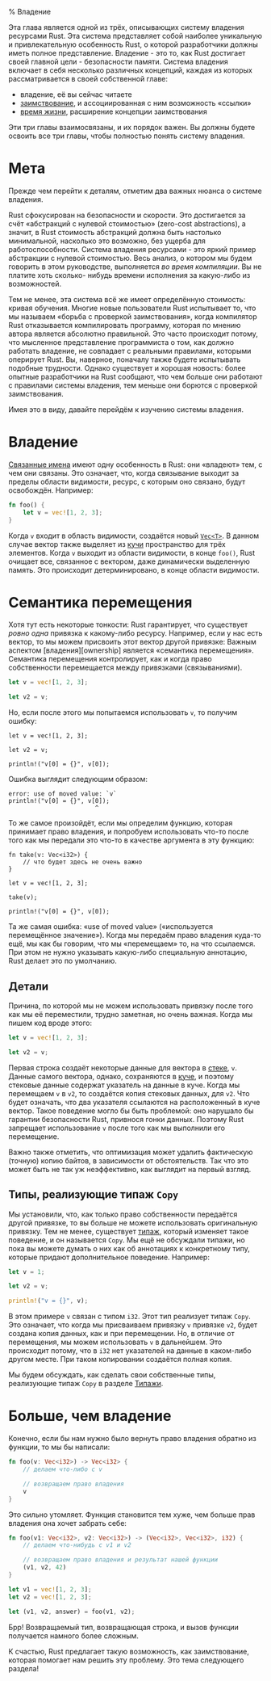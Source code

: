 % Владение

Эта глава является одной из трёх, описывающих систему владения ресурсами Rust.
Эта система представляет собой наиболее уникальную и привлекательную особенность
Rust, о которой разработчики должны иметь полное представление. Владение - это
то, как Rust достигает своей главной цели - безопасности памяти. Система
владения включает в себя несколько различных концепций, каждая из которых
рассматривается в своей собственной главе:

* владение, её вы сейчас читаете
* [заимствование][borrowing], и ассоциированная с ним возможность «ссылки»
* [время жизни][lifetimes], расширение концепции заимствования

Эти три главы взаимосвязаны, и их порядок важен. Вы должны будете освоить все
три главы, чтобы полностью понять систему владения.

[borrowing]: references-and-borrowing.html
[lifetimes]: lifetimes.html

# Мета

Прежде чем перейти к деталям, отметим два важных нюанса о системе владения.

Rust сфокусирован на безопасности и скорости. Это достигается за счёт
«абстракций с нулевой стоимостью» (zero-cost abstractions), а значит, в Rust
стоимость абстракций должна быть настолько минимальной, насколько это возможно,
без ущерба для работоспособности. Система владения ресурсами - это яркий пример
абстракции с нулевой стоимостью. Весь анализ, о котором мы будем говорить в этом
руководстве, выполняется _во время компиляции_. Вы не платите хоть сколько-
нибудь времени исполнения за какую-либо из возможностей.

Тем не менее, эта система всё же имеет определённую стоимость: кривая обучения.
Многие новые пользователи Rust испытывает то, что мы называем «борьба с
проверкой заимствования», когда компилятор Rust отказывается компилировать
программу, которая по мнению автора является абсолютно правильной. Это часто
происходит потому, что мысленное представление программиста о том, как должно
работать владение, не совпадает с реальными правилами, которыми оперирует Rust.
Вы, наверное, поначалу также будете испытывать подобные трудности. Однако
существует и хорошая новость: более опытные разработчики на Rust сообщают, что
чем больше они работают с правилами системы владения, тем меньше они борются с
проверкой заимствования.

Имея это в виду, давайте перейдём к изучению системы владения.

# Владение

[Связанные имена][bindings] имеют одну особенность в Rust: они «владеют» тем, с
чем они связаны. Это означает, что, когда связывание выходит за пределы области
видимости, ресурс, с которым оно связано, будут освобождён. Например:

```rust
fn foo() {
    let v = vec![1, 2, 3];
}
```

Когда `v` входит в область видимости, создаётся новый [`Vec<T>`][vect]. В данном
случае вектор также выделяет из [кучи][heap] пространство для трёх элементов.
Когда `v` выходит из области видимости, в конце `foo()`, Rust очищает все,
связанное с вектором, даже динамически выделенную память. Это происходит
детерминировано, в конце области видимости.

[vect]: http://doc.rust-lang.org/std/vec/struct.Vec.html
[heap]: the-stack-and-the-heap.html
[bindings]: variable-bindings.html

<a name="move-semantics"></a>
# Семантика перемещения

Хотя тут есть некоторые тонкости: Rust гарантирует, что существует _ровно одна_
привязка к какому-либо ресурсу. Например, если у нас есть вектор, то мы можем
присвоить этот вектор другой привязке:
Важным аспектом [владения][ownership] является «семантика перемещения».
Семантика перемещения контролирует, как и когда право собственности перемещается
между привязками (связываниями).

```rust
let v = vec![1, 2, 3];

let v2 = v;
```

Но, если после этого мы попытаемся использовать `v`, то получим ошибку:

```rust,ignore
let v = vec![1, 2, 3];

let v2 = v;

println!("v[0] = {}", v[0]);
```

Ошибка выглядит следующим образом:

```text
error: use of moved value: `v`
println!("v[0] = {}", v[0]);
                        ^
```

То же самое произойдёт, если мы определим функцию, которая принимает право
владения, и попробуем использовать что-то после того как мы передали это что-то
в качестве аргумента в эту функцию:

```rust,ignore
fn take(v: Vec<i32>) {
    // что будет здесь не очень важно
}

let v = vec![1, 2, 3];

take(v);

println!("v[0] = {}", v[0]);
```

Та же самая ошибка: «use of moved value» («используется перемещённое значение»).
Когда мы передаём право владения куда-то ещё, мы как бы говорим, что мы
«перемещаем» то, на что ссылаемся. При этом не нужно указывать какую-либо
специальную аннотацию, Rust делает это по умолчанию.

## Детали

Причина, по которой мы не можем использовать привязку после того как мы её
переместили, трудно заметная, но очень важная. Когда мы пишем код вроде этого:

```rust
let v = vec![1, 2, 3];

let v2 = v;
```

Первая строка создаёт некоторые данные для вектора в [стеке][sh], `v`. Данные
самого вектора, однако, сохраняются в [куче][sh], и поэтому стековые данные
содержат указатель на данные в куче. Когда мы перемещаем `v` в `v2`, то
создаётся копия стековых данных, для `v2`. Что будет означать, что два указателя
ссылаются на расположенный в куче вектор. Такое поведение могло бы быть
проблемой: оно нарушало бы гарантии безопасности Rust, привнося гонки данных.
Поэтому Rust запрещает использование `v` после того как мы выполнили его
перемещение.

[sh]: the-stack-and-the-heap.html

Важно также отметить, что оптимизация может удалить фактическую (точную) копию
байтов, в зависимости от обстоятельств. Так что это может быть не так уж
неэффективно, как выглядит на первый взгляд.

## Типы, реализующие типаж `Copy`

Мы установили, что, как только право собственности передаётся другой привязке,
то вы больше не можете использовать оригинальную привязку. Тем не менее,
существует [типаж][traits], который изменяет такое поведение, и он называется
`Copy`. Мы ещё не обсуждали типажи, но пока вы можете думать о них как об
аннотациях к конкретному типу, которые придают дополнительное поведение.
Например:

```rust
let v = 1;

let v2 = v;

println!("v = {}", v);
```

В этом примере `v` связан с типом `i32`. Этот тип реализует типаж `Copy`.
Это означает, что когда мы присваиваем привязку `v` привязке `v2`, будет создана
копия данных, как и при перемещении. Но, в отличие от перемещения, мы 
можем использовать `v` в дальнейшем. Это происходит потому, что в `i32` нет 
указателей на данные в каком-либо другом месте. При таком копировании 
создаётся полная копия.

Мы будем обсуждать, как сделать свои собственные типы, реализующие типаж `Copy`
в разделе [Типажи][traits].

[traits]: traits.html

# Больше, чем владение

Конечно, если бы нам нужно было вернуть право владения обратно из функции, то мы
бы написали:

```rust
fn foo(v: Vec<i32>) -> Vec<i32> {
    // делаем что-либо с v

    // возвращаем право владения
    v
}
```

Это сильно утомляет. Функция становится тем хуже, чем больше прав владения она
хочет забрать себе:

```rust
fn foo(v1: Vec<i32>, v2: Vec<i32>) -> (Vec<i32>, Vec<i32>, i32) {
    // делаем что-нибудь с v1 и v2

    // возвращаем право владения и результат нашей функции
    (v1, v2, 42)
}

let v1 = vec![1, 2, 3];
let v2 = vec![1, 2, 3];

let (v1, v2, answer) = foo(v1, v2);
```

Брр! Возвращаемый тип, возвращающая строка, и вызов функции получается намного 
более сложным.

К счастью, Rust предлагает такую возможность, как заимствование, которая
помогает нам  решить эту проблему. Это тема следующего раздела!












